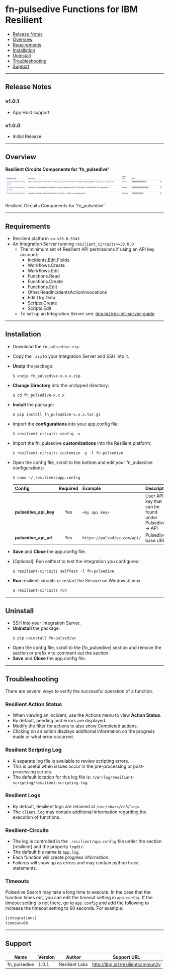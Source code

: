 <!--
  This Install README.md is generated by running:
  "resilient-sdk docgen -p fn_pulsedive --install-guide"

  It is best edited using a Text Editor with a Markdown Previewer. VS Code
  is a good example. Checkout https://guides.github.com/features/mastering-markdown/
  for tips on writing with Markdown

  If you make manual edits and run docgen again, a .bak file will be created

  Store any screenshots in the "doc/screenshots" directory and reference them like:
  ![screenshot: screenshot_1](./screenshots/screenshot_1.png)
-->

# fn-pulsedive Functions for IBM Resilient

- [Release Notes](#release-notes)
- [Overview](#overview)
- [Requirements](#requirements)
- [Installation](#installation)
- [Uninstall](#uninstall)
- [Troubleshooting](#troubleshooting)
- [Support](#support)

---

## Release Notes
<!--
  Specify all changes in this release. Do not remove the release 
  notes of a previous release
-->
### v1.0.1
* App Host support
### v1.0.0
* Initial Release

---

## Overview
<!--
  Provide a high-level description of the function itself and its remote software or application.
  The text below is parsed from the "description" and "long_description" attributes in the setup.py file
-->
**Resilient Circuits Components for 'fn_pulsedive'**

 ![screenshot: fn-pulsedive-wf](./doc/screenshots/fn_pulsedive_wf.png)

Resilient Circuits Components for 'fn_pulsedive'

---

## Requirements
<!--
  List any Requirements 
-->
* Resilient platform >= `v35.0.5343`
* An Integration Server running `resilient_circuits>=30.0.0`
    * The minimum set of Resilient API permissions if using an API key account:
        * Incidents.Edit.Fields
        * Workflows.Create
        * Workflows.Edit
        * Functions.Read
        * Functions.Create
        * Functions.Edit
        * Other.ReadIncidentsActionInvocations
        * Edit Org Data
        * Scripts.Create
        * Scripts.Edit
  * To set up an Integration Server see: [ibm.biz/res-int-server-guide](https://ibm.biz/res-int-server-guide)
---

## Installation
* Download the `fn_pulsedive.zip`.
* Copy the `.zip` to your Integration Server and SSH into it.
* **Unzip** the package:
  ```
  $ unzip fn_pulsedive-x.x.x.zip
  ```
* **Change Directory** into the unzipped directory:
  ```
  $ cd fn_pulsedive-x.x.x
  ```
* **Install** the package:
  ```
  $ pip install fn_pulsedive-x.x.x.tar.gz
  ```
* Import the **configurations** into your app.config file:
  ```
  $ resilient-circuits config -u
  ```
* Import the fn_pulsedive **customizations** into the Resilient platform:
  ```
  $ resilient-circuits customize -y -l fn-pulsedive
  ```
* Open the config file, scroll to the bottom and edit your fn_pulsedive configurations:
  ```
  $ nano ~/.resilient/app.config
  ```
  | Config | Required | Example | Description |
  | ------ | :------: | ------- | ----------- |
  | **pulsedive_api_key** | Yes | `<my api key>` | User API key that can be found under Pulsedive --> API |
  | **pulsedive_api_url** | Yes | `https://pulsedive.com/api/` | Pulsedive base URL |

* **Save** and **Close** the app.config file.
* [Optional]: Run selftest to test the Integration you configured:
  ```
  $ resilient-circuits selftest -l fn-pulsedive
  ```
* **Run** resilient-circuits or restart the Service on Windows/Linux:
  ```
  $ resilient-circuits run
  ```


---

## Uninstall
* SSH into your Integration Server.
* **Uninstall** the package:
  ```
  $ pip uninstall fn-pulsedive
  ```
* Open the config file, scroll to the [fn_pulsedive] section and remove the section or prefix `#` to comment out the section.
* **Save** and **Close** the app.config file.

---

## Troubleshooting
There are several ways to verify the successful operation of a function.

### Resilient Action Status
* When viewing an incident, use the Actions menu to view **Action Status**.
* By default, pending and errors are displayed.
* Modify the filter for actions to also show Completed actions.
* Clicking on an action displays additional information on the progress made or what error occurred.

### Resilient Scripting Log
* A separate log file is available to review scripting errors.
* This is useful when issues occur in the pre-processing or post-processing scripts.
* The default location for this log file is: `/var/log/resilient-scripting/resilient-scripting.log`.

### Resilient Logs
* By default, Resilient logs are retained at `/usr/share/co3/logs`.
* The `client.log` may contain additional information regarding the execution of functions.

### Resilient-Circuits
* The log is controlled in the `.resilient/app.config` file under the section [resilient] and the property `logdir`.
* The default file name is `app.log`.
* Each function will create progress information.
* Failures will show up as errors and may contain python trace statements.

### Timeouts
Pulsedive Search may take a long time to execute. In the case that the function times out, you can edit the
timeout setting in `app.config`. If the timeout setting is not there, go to `app.config` and add the following
to increase the timeout setting to 60 seconds. For example:
```
[integrations]
timeout=60
```  

---

<!--
  If necessary, use this section to describe how to configure your security application to work with the integration.
  Delete this section if the user does not need to perform any configuration procedures on your product.

## Configure <Product_Name>

* Step One
* Step Two
* Step Three

---
-->

## Support
| Name | Version | Author | Support URL |
| ---- | ------- | ------ | ----------- |
| fn_pulsedive | 1.0.1 | Resilient Labs | http://ibm.biz/resilientcommunity |
